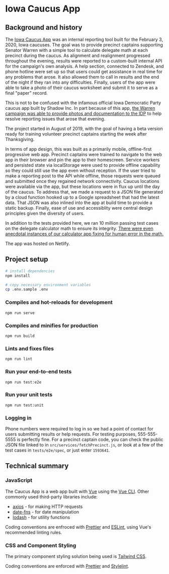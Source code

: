 # Iowa Caucus App

## Background and history
The [Iowa Caucus App](http://caucus-app.elizabethwarren.com/) was an internal reporting tool built for the February 3, 2020, Iowa caucuses. The goal was to provide precinct captains supporting Senator Warren with a simple tool to calculate delegate math at each precinct during the caucus. As alignment and realignment progressed throughout the evening, results were reported to a custom-built internal API for the campaign's own analysis. A help section, connected to Zendesk, and phone hotline were set up so that users could get assistance in real time for any problems that arose. It also allowed them to call in results and the end of the night if they ran into any difficulties. Finally, users of the app were able to take a photo of their caucus worksheet and submit it to serve as a final "paper" record.

This is not to be confused with the infamous official Iowa Democratic Party caucus app built by Shadow Inc. In part because of this app, [the Warren campaign was able to provide photos and documentation to the IDP](https://twitter.com/RogerLau/status/1224712792227401729) to help resolve reporting issues that arose that evening.

The project started in August of 2019, with the goal of having a beta version ready for training volunteer precinct captains starting the week after Thanksgiving.

In terms of app design, this was built as a primarily mobile, offline-first progressive web app. Precinct captains were trained to navigate to the web app in their browser and pin the app to their homescreen. Service workers and persisted state via localStorage were used to provide offline capability so they could still use the app even without reception. If the user tried to make a reporting post to the API while offline, those requests were queued and submitted once they regained network connectivity. Caucus locations were available via the app, but these locations were in flux up until the day of the caucus. To address that, we made a request to a JSON file generated by a cloud function hooked up to a Google spreadsheet that had the latest data. That JSON was also inlined into the app at build time to provide a static backup. Finally, ease of use and accessiblity were central design principles given the diversity of users.

In addition to the tests provided here, we ran 10 million passing test cases on the delegate calculator math to ensure its integrity. [There were even anecdotal instances of our calculator app fixing for human error in the math.](https://twitter.com/titonka/status/1224558023974313985)

The app was hosted on Netlify.

## Project setup
```sh
# install dependencies
npm install

# copy necessary environment variables
cp .env.sample .env
```

### Compiles and hot-reloads for development
```
npm run serve
```

### Compiles and minifies for production
```
npm run build
```

### Lints and fixes files
```
npm run lint
```

### Run your end-to-end tests
```
npm run test:e2e
```

### Run your unit tests
```
npm run test:unit
```

### Logging in
Phone numbers were required to log in so we had a point of contact for users submitting results or help requests. For testing purposes, 555-555-5555 is perfectly fine. For a precinct captain code, you can check the public JSON file linked to in `src/services/fetchPrecinct.js`, or look at a few of the test cases in `tests/e2e/spec`, or just enter `1593641`.

## Technical summary

### JavaScript
The Caucus App is a web app built with [Vue](https://vuejs.org/v2/guide/) using the [Vue CLI](https://cli.vuejs.org/guide/). Other commonly used third-party libraries include:

* [axios](https://github.com/axios/axios) - for making HTTP requests
* [date-fns](https://date-fns.org/v2.6.0/docs/) - for date manipulation
* [lodash](https://lodash.com/docs/) - for utility functions

Coding conventions are enfroced with [Prettier](https://prettier.io/) and [ESLint](https://eslint.org/), using Vue's recommended linting rules.

### CSS and Component Styling

The primary component styling solution being used is [Tailwind CSS](https://tailwindcss.com/docs/).

Coding conventions are enforced with [Prettier](https://prettier.io/) and [Stylelint](https://stylelint.io/).
